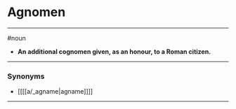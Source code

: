 # Agnomen
---
#noun
- **An additional cognomen given, as an honour, to a Roman citizen.**
---
### Synonyms
- [[[[a/_agname|agname]]]]
---
